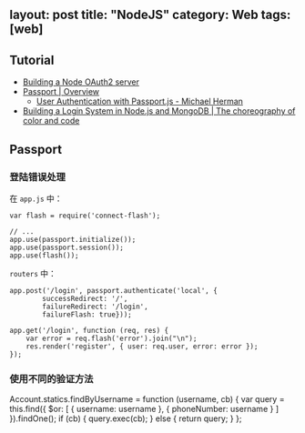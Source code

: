 layout: post
title: "NodeJS"
category: Web
tags: [web]
---

## Tutorial

- [Building a Node OAuth2 server](http://blog.papersapp.com/oauth-server-in-node-js/)
- [Passport | Overview](http://passportjs.org/guide/)
	- [User Authentication with Passport.js - Michael Herman](http://mherman.org/blog/2013/11/11/user-authentication-with-passport-dot-js/#.U2uJwtySzv4)
- [Building a Login System in Node.js and MongoDB | The choreography of color and code](http://www.quietless.com/kitchen/building-a-login-system-in-node-js-and-mongodb/)

## Passport

### 登陆错误处理

在 `app.js` 中：

	var flash = require('connect-flash');

	// ...
	app.use(passport.initialize());
	app.use(passport.session());
	app.use(flash());

`routers` 中：

	app.post('/login', passport.authenticate('local', {
	        successRedirect: '/',
	        failureRedirect: '/login',
	        failureFlash: true}));

    app.get('/login', function (req, res) {
        var error = req.flash('error').join("\n");
        res.render('register', { user: req.user, error: error });
    });

### 使用不同的验证方法

Account.statics.findByUsername = function (username, cb) {
    var query = this.find({ $or: [ { username: username }, { phoneNumber: username } ] }).findOne();
    if (cb) {
        query.exec(cb);
    } else {
        return query;
    }
};
